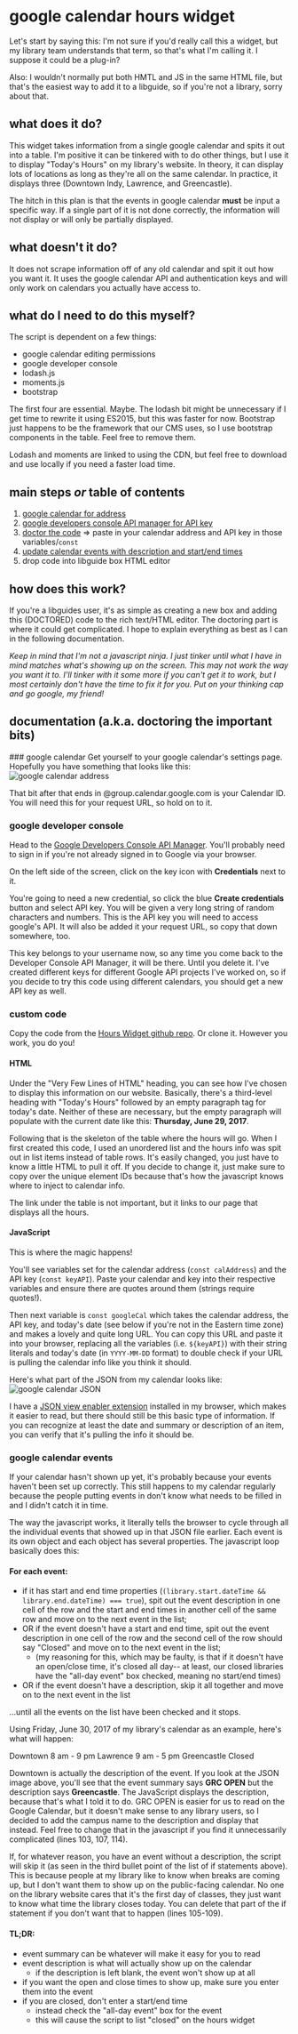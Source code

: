 # google calendar hours widget
Let's start by saying this: I'm not sure if you'd really call this a widget, but my library team understands that term, so that's what I'm calling it. I suppose it could be a plug-in? 

Also: I wouldn't normally put both HMTL and JS in the same HTML file, but that's the easiest way to add it to a libguide, so if you're not a library, sorry about that.

## what does it do?
This widget takes information from a single google calendar and spits it out into a table. I'm positive it can be tinkered with to do other things, but I use it to display "Today's Hours" on my library's website. In theory, it can display lots of locations as long as they're all on the same calendar. In practice, it displays three (Downtown Indy, Lawrence, and Greencastle). 

The hitch in this plan is that the events in google calendar **must** be input a specific way. If a single part of it is not done correctly, the information will not display or will only be partially displayed.

## what doesn't it do?
It does not scrape information off of any old calendar and spit it out how you want it. It uses the google calendar API and authentication keys and will only work on calendars you actually have access to.

## what do I need to do this myself?
The script is dependent on a few things:

- google calendar editing permissions
- google developer console
- lodash.js
- moments.js
- bootstrap

The first four are essential. Maybe. The lodash bit might be unnecessary if I get time to rewrite it using ES2015, but this was faster for now. Bootstrap just happens to be the framework that our CMS uses, so I use bootstrap components in the table. Feel free to remove them.

Lodash and moments are linked to using the CDN, but feel free to download and use locally if you need a faster load time. 

## main steps *or* table of contents
1.  [google calendar for address](#calendar)
2.  [google developers console API manager for API key](#api)
3.  [doctor the code](#code) ⇒ paste in your calendar address and API key in those variables/`const`
4.  [update calendar events with description and start/end times](#events)
5.  drop code into libguide box HTML editor

## how does this work?
If you're a libguides user, it's as simple as creating a new box and adding this (DOCTORED) code to the rich text/HTML editor. The doctoring part is where it could get complicated. I hope to explain everything as best as I can in the following documentation. 

*Keep in mind that I'm not a javascript ninja. I just tinker until what I have in mind matches what's showing up on the screen. This may not work the way you want it to. I'll tinker with it some more if you can't get it to work, but I most certainly don't have the time to fix it for you. Put on your thinking cap and go google, my friend!*

## documentation (a.k.a. doctoring the important bits)

###<a name="calendar"></a> google calendar 
Get yourself to your google calendar's settings page. Hopefully you have something that looks like this:
![google calendar address](https://libapps.s3.amazonaws.com/accounts/41961/images/google_cal_address.jpg)

That bit after that ends in @group.calendar.google.com is your Calendar ID. You will need this for your request URL, so hold on to it. 

### google developer console <a name="api"></a>
Head to the [Google Developers Console API Manager](https://console.developers.google.com/). You'll probably need to sign in if you're not already signed in to Google via your browser.

On the left side of the screen, click on the key icon with **Credentials** next to it. 

You're going to need a new credential, so click the blue **Create credentials** button and select API key. You will be given a very long string of random characters and numbers. This is the API key you will need to access google's API. It will also be added it your request URL, so copy that down somewhere, too.

This key belongs to your username now, so any time you come back to the Developer Console API Manager, it will be there. Until you delete it. I've created different keys for different Google API projects I've worked on, so if you decide to try this code using different calendars, you should get a new API key as well.

### custom code <a name="code"></a>
Copy the code from the [Hours Widget github repo](https://github.com/carylwyatt/google-cal-hours-widget/hours.html). Or clone it. However you work, you do you!

#### HTML
Under the "Very Few Lines of HTML" heading, you can see how I've chosen to display this information on our website. Basically, there's a third-level heading with "Today's Hours" followed by an empty paragraph tag for today's date. Neither of these are necessary, but the empty paragraph will populate with the current date like this: **Thursday, June 29, 2017**.

Following that is the skeleton of the table where the hours will go. When I first created this code, I used an unordered list and the hours info was spit out in list items instead of table rows. It's easily changed, you just have to know a little HTML to pull it off. If you decide to change it, just make sure to copy over the unique element IDs because that's how the javascript knows where to inject to calendar info.

The link under the table is not important, but it links to our page that displays all the hours.

#### JavaScript
This is where the magic happens!

You'll see variables set for the calendar address (`const calAddress`) and the API key (`const keyAPI`). Paste your calendar and key into their respective variables and ensure there are quotes around them (strings require quotes!).

Then next variable is `const googleCal` which takes the calendar address, the API key, and today's date (see below if you're not in the Eastern time zone) and makes a lovely and quite long URL. You can copy this URL and paste it into your browser, replacing all the variables (i.e. `${keyAPI}`) with their string literals and today's date (in `YYYY-MM-DD` format) to double check if your URL is pulling the calendar info like you think it should. 

Here's what part of the JSON from my calendar looks like:
![google calendar JSON](https://libapps.s3.amazonaws.com/accounts/41961/images/google_cal_JSON.jpg)

I have a [JSON view enabler extension](https://chrome.google.com/webstore/detail/jsonview/chklaanhfefbnpoihckbnefhakgolnmc?hl=en) installed in my browser, which makes it easier to read, but there should still be this basic type of information. If you can recognize at least the date and summary or description of an item, you can verify that it's pulling the info it should be. 

### google calendar events <a name="events"></a>
If your calendar hasn't shown up yet, it's probably because your events haven't been set up correctly. This still happens to my calendar regularly because the people putting events in don't know what needs to be filled in and I didn't catch it in time.

The way the javascript works, it literally tells the browser to cycle through all the individual events that showed up in that JSON file earlier. Each event is its own object and each object has several properties. The javascript loop basically does this:

#### For each event:

- if it has start and end time properties (`(library.start.dateTime && library.end.dateTime) === true`), spit out the event description in one cell of the row and the start and end times in another cell of the same row and move on to the next event in the list;
- OR if the event doesn't have a start and end time, spit out the event description in one cell of the row and the second cell of the row should say "Closed" and move on to the next event in the list;
	- (my reasoning for this, which may be faulty, is that if it doesn't have an open/close time, it's closed all day-- at least, our closed libraries have the "all-day event" box checked, meaning no start/end times)
- OR if the event doesn't have a description, skip it all together and move on to the next event in the list

...until all the events on the list have been checked and it stops.

Using Friday, June 30, 2017 of my library's calendar as an example, here's what will happen: 

Downtown    8 am - 9 pm 
Lawrence      9 am - 5 pm 
Greencastle  Closed

Downtown is actually the description of the event. If you look at the JSON image above, you'll see that the event summary says **GRC OPEN** but the description says **Greencastle**. The JavaScript displays the description, because that's what I told it to do. GRC OPEN is easier for us to read on the Google Calendar, but it doesn't make sense to any library users, so I decided to add the campus name to the description and display that instead. Feel free to change that in the javascript if you find it unnecessarily complicated (lines 103, 107, 114).

If, for whatever reason, you have an event without a description, the script will skip it (as seen in the third bullet point of the list of if statements above). This is because people at my library like to know when breaks are coming up, but I don't want them to show up on the public-facing calendar. No one on the library website cares that it's the first day of classes, they just want to know what time the library closes today. You can delete that part of the if statement if you don't want that to happen (lines 105-109).

#### TL;DR:

- event summary can be whatever will make it easy for you to read
- event description is what will actually show up on the calendar
	- if the description is left blank, the event won't show up at all
- if you want the open and close times to show up, make sure you enter them into the event
- if you are closed, don't enter a start/end time
	- instead check the "all-day event" box for the event
	- this will cause the script to list "closed" on the hours widget

